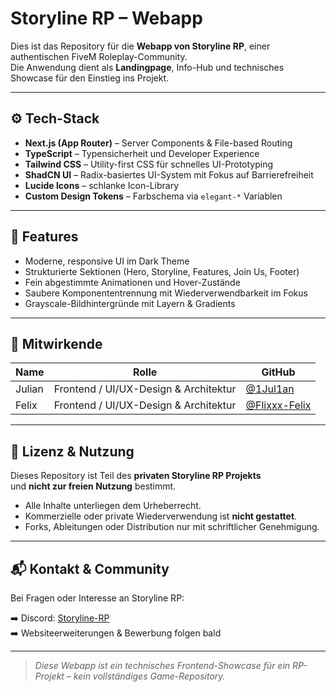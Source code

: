# Storyline RP – Webapp

Dies ist das Repository für die **Webapp von Storyline RP**, einer authentischen FiveM Roleplay-Community.  
Die Anwendung dient als **Landingpage**, Info-Hub und technisches Showcase für den Einstieg ins Projekt.

---

## ⚙️ Tech-Stack

- **Next.js (App Router)** – Server Components & File-based Routing  
- **TypeScript** – Typensicherheit und Developer Experience  
- **Tailwind CSS** – Utility-first CSS für schnelles UI-Prototyping  
- **ShadCN UI** – Radix-basiertes UI-System mit Fokus auf Barrierefreiheit  
- **Lucide Icons** – schlanke Icon-Library  
- **Custom Design Tokens** – Farbschema via `elegant-*` Variablen

---

## 📐 Features

- Moderne, responsive UI im Dark Theme  
- Strukturierte Sektionen (Hero, Storyline, Features, Join Us, Footer)  
- Fein abgestimmte Animationen und Hover-Zustände  
- Saubere Komponententrennung mit Wiederverwendbarkeit im Fokus  
- Grayscale-Bildhintergründe mit Layern & Gradients

---

## 👤 Mitwirkende

| Name   | Rolle                                 | GitHub                                           |
|--------|---------------------------------------|--------------------------------------------------|
| Julian | Frontend / UI/UX-Design & Architektur | [@1Jul1an](https://github.com/1Jul1an)           |
| Felix  | Frontend / UI/UX-Design & Architektur | [@Flixxx-Felix](https://github.com/Flixxx-Felix) |

---

## 📄 Lizenz & Nutzung

Dieses Repository ist Teil des **privaten Storyline RP Projekts**  
und **nicht zur freien Nutzung** bestimmt.

- Alle Inhalte unterliegen dem Urheberrecht.  
- Kommerzielle oder private Wiederverwendung ist **nicht gestattet**.  
- Forks, Ableitungen oder Distribution nur mit schriftlicher Genehmigung.  

---

## 📬 Kontakt & Community

Bei Fragen oder Interesse an Storyline RP:

➡️ Discord: [Storyline-RP](https://discord.gg/yeyUzTyySh)  
➡️ Websiteerweiterungen & Bewerbung folgen bald

---

> _Diese Webapp ist ein technisches Frontend-Showcase für ein RP-Projekt – kein vollständiges Game-Repository._
